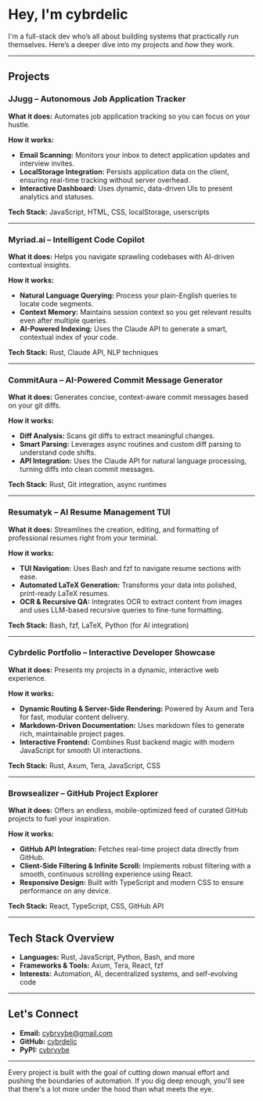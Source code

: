 # Hey, I'm cybrdelic

I'm a full-stack dev who’s all about building systems that practically run themselves. Here’s a deeper dive into my projects and *how* they work.

---

## Projects

### JJugg – Autonomous Job Application Tracker

**What it does:**
Automates job application tracking so you can focus on your hustle.

**How it works:**
- **Email Scanning:** Monitors your inbox to detect application updates and interview invites.
- **LocalStorage Integration:** Persists application data on the client, ensuring real-time tracking without server overhead.
- **Interactive Dashboard:** Uses dynamic, data-driven UIs to present analytics and statuses.

**Tech Stack:** JavaScript, HTML, CSS, localStorage, userscripts

---

### Myriad.ai – Intelligent Code Copilot

**What it does:**
Helps you navigate sprawling codebases with AI-driven contextual insights.

**How it works:**
- **Natural Language Querying:** Process your plain-English queries to locate code segments.
- **Context Memory:** Maintains session context so you get relevant results even after multiple queries.
- **AI-Powered Indexing:** Uses the Claude API to generate a smart, contextual index of your code.

**Tech Stack:** Rust, Claude API, NLP techniques

---

### CommitAura – AI-Powered Commit Message Generator

**What it does:**
Generates concise, context-aware commit messages based on your git diffs.

**How it works:**
- **Diff Analysis:** Scans git diffs to extract meaningful changes.
- **Smart Parsing:** Leverages async routines and custom diff parsing to understand code shifts.
- **API Integration:** Uses the Claude API for natural language processing, turning diffs into clean commit messages.

**Tech Stack:** Rust, Git integration, async runtimes

---

### Resumatyk – AI Resume Management TUI

**What it does:**
Streamlines the creation, editing, and formatting of professional resumes right from your terminal.

**How it works:**
- **TUI Navigation:** Uses Bash and fzf to navigate resume sections with ease.
- **Automated LaTeX Generation:** Transforms your data into polished, print-ready LaTeX resumes.
- **OCR & Recursive QA:** Integrates OCR to extract content from images and uses LLM-based recursive queries to fine-tune formatting.

**Tech Stack:** Bash, fzf, LaTeX, Python (for AI integration)

---

### Cybrdelic Portfolio – Interactive Developer Showcase

**What it does:**
Presents my projects in a dynamic, interactive web experience.

**How it works:**
- **Dynamic Routing & Server-Side Rendering:** Powered by Axum and Tera for fast, modular content delivery.
- **Markdown-Driven Documentation:** Uses markdown files to generate rich, maintainable project pages.
- **Interactive Frontend:** Combines Rust backend magic with modern JavaScript for smooth UI interactions.

**Tech Stack:** Rust, Axum, Tera, JavaScript, CSS

---

### Browsealizer – GitHub Project Explorer

**What it does:**
Offers an endless, mobile-optimized feed of curated GitHub projects to fuel your inspiration.

**How it works:**
- **GitHub API Integration:** Fetches real-time project data directly from GitHub.
- **Client-Side Filtering & Infinite Scroll:** Implements robust filtering with a smooth, continuous scrolling experience using React.
- **Responsive Design:** Built with TypeScript and modern CSS to ensure performance on any device.

**Tech Stack:** React, TypeScript, CSS, GitHub API

---

## Tech Stack Overview

- **Languages:** Rust, JavaScript, Python, Bash, and more
- **Frameworks & Tools:** Axum, Tera, React, fzf
- **Interests:** Automation, AI, decentralized systems, and self-evolving code

---

## Let's Connect

- **Email:** [cybrvybe@gmail.com](mailto:cybrvybe@gmail.com)
- **GitHub:** [cybrdelic](https://github.com/cybrdelic)
- **PyPI:** [cybrvybe](https://pypi.org/user/cybrvybe/)

---

Every project is built with the goal of cutting down manual effort and pushing the boundaries of automation. If you dig deep enough, you'll see that there's a lot more under the hood than what meets the eye.
